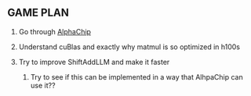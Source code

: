 ## GAME PLAN

1. Go through [AlphaChip](https://deepmind.google/discover/blog/how-alphachip-transformed-computer-chip-design/)

2. Understand cuBlas and exactly why matmul is so optimized in h100s

3. Try to improve ShiftAddLLM and make it faster
   1. Try to see if this can be implemented in a way that AlhpaChip can use it??
